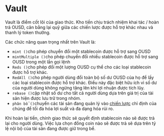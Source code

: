 # Vault

Vault là điểm cốt lõi của giao thức. Kho tiền chịu trách nhiệm khai tác / hoàn trả OUSD, cân bằng lại quỹ giữa các chiến lược được hỗ trợ khác nhau và thanh lý token thưởng.

Các chức năng quan trọng nhất trên Vault là:

* `mint ()`cho phép chuyển đổi một stablecoin được hỗ trợ sang OUSD
* `mintMultiple ()`cho phép chuyển đổi nhiều stablecoin được hỗ trợ sang OUSD trong một lần gọi lệnh
* `Reds ()`cho phép đổi một lượng OUSD cụ thể cho các loại stablecoin được hỗ trợ khác.
* `RedAll ()`cho phép người dùng đổi toàn bộ số dư OUSD của họ để lấy các loại stablecoin được hỗ trợ khác. Điều này đặc biệt hữu ích vì số dư của người dùng không ngừng tăng lên khi lợi nhuận được tích lũy.
* `rebase ()`cập nhật số dư cho tất cả người dùng dựa trên giá trị của tài sản hiện được lưu trữ trong nhóm.
* `phân bổ ()`chuyển các tài sản đang quản lý vào [ chiến lược](strategies.md) chỉ định của chúng để tối đa hóa lợi suất và đa dạng hóa rủi ro.

Khi hoàn lại tiền, chính giao thức sẽ quyết định stablecoin nào sẽ được trả lại cho người dùng. Việc lựa chọn đồng coin nào sẽ được trả sẽ dựa trên tỷ lệ nội bộ của tài sản đang được giữ trong bể.



